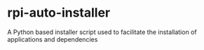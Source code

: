 # rpi-auto-installer
A Python based installer script used to facilitate the installation of applications and dependencies
